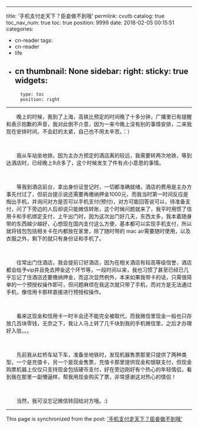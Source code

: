 
---
title: '手机支付走天下？臣妾做不到哦'
permlink: cvutb
catalog: true
toc_nav_num: true
toc: true
position: 9999
date: 2018-02-05 00:15:51
categories:
- cn-reader
tags:
- cn-reader
- life
- cn
thumbnail: None
sidebar:
    right:
        sticky: true
widgets:
    -
        type: toc
        position: right
---


<html>
<p>　　晚上的时候，我到了上海，高铁比预定的时间晚了十多分钟，广播里已有提醒和表示抱歉的声音，我对此倒不介意，因为一来今晚上没有别的事情安排，二来我现在安排时间，不会赶的太紧，自己也不用太辛苦。：）</p>
<p><br></p>
<p>　　我从车站坐地铁，因为主办方预定的酒店离的较远，我需要转两次地铁，等到达酒店时，已经晚上9点多了，这个时候发生了件有点小意思的事情。</p>
<p><br></p>
<p>　　等我到酒店前台，拿出身份证登记时，一切都准确就绪，酒店的费用是主办方事先付过了，但前台提示说还需要再缴纳押金1000元，而我当时第一时间反应是掏出手机，并询问对方是否可以手机支付(预付)，对方可能回答说可以，待准备支付，问了下旁边的人后却说只能微信转账，这个时候问题就来了，我平时用惯了信用卡和手机绑定支付，上午出门时，因为这次出门好几天，东西太多，我本着随身带的东西越少越好，心想现在国内支付这么方便，基本都可以实现手机支付，所以就将钱包包括相关卡在内都放在家里，除了随时带的 mac air需要随时使用，以及衣服之外，剩下的就只有身份证和手机了。</p>
<p><br></p>
<p>　　往常出门住酒店，我会提前订好酒店，因为在相关酒店有较高等级信誉，酒店都会给予vip并且免去押金这个环节等，一段时间以来，我也习惯了甚至已经已几乎忘记了住酒店还要缴纳押金，而这次显然例外，本来如果我带卡的话，只需很简单的一个预授权操作即可，但问题麻烦在我这次就只带了手机，而对方是无法通过手机，像信用卡那样直接进行预授权操作。</p>
<p><br></p>
<p>　　看来这现金和信用卡一时半会还不能完全被取代，而我微信里现金一般也只存放几百块零钱，无奈之下，我让人马上转了几千块到我的手机微信里，之后才办理好入驻。。。</p>
<p><br></p>
<p>　　先前我从虹桥车站下车，准备坐地铁时，发现机器售票那里只提供了两种类型，一个是充值卡，另一个是现金售票，充值卡那里提供现金和银联支付，但现金购票机器上仅仅只支持现金包括硬币支付，好在旁边刚好有个热心的年轻情侣，看到我在那里一副懵逼样，帮我用现金购买了票，非常感谢这对热心的情侣！</p>
<p><br></p>
<p>　　当然，我可没忘记微信转回给对方哦。:)</p>
</html>

- - -

This page is synchronized from the post: ['手机支付走天下？臣妾做不到哦'](https://steemit.com/@rivalhw/cvutb)
